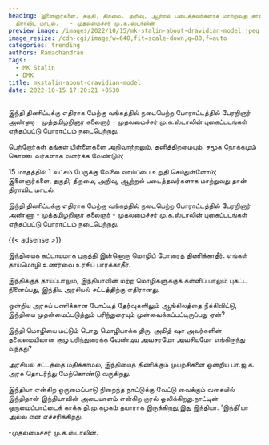 ```yaml
---
heading: இளைஞர்களை, தகுதி, திறமை, அறிவு, ஆற்றல் படைத்தவர்களாக மாற்றுவது தான்
  திராவிட மாடல்.   - முதலமைச்சர் மு.க.ஸ்டாலின்
preview_image: /images/2022/10/15/mk-stalin-about-dravidian-model.jpeg
image_resize: /cdn-cgi/image/w=640,fit=scale-down,q=80,f=auto
categories: trending
authors: Ramachandran
tags:
  - MK Stalin
  - DMK
title: mkstalin-about-dravidian-model
date: 2022-10-15 17:20:21 +0530
---
```

இந்தி திணிப்புக்கு எதிராக மேற்கு வங்கத்தில் நடைபெற்ற போராட்டத்தில் பேரறிஞர் அண்ணா - முத்தமிழறிஞர் கலைஞர் - முதலமைச்சர் மு.க.ஸ்டாலின் புகைப்படங்கள் ஏந்தப்பட்டு போராட்டம் நடைபெற்றது. 

பெற்றோர்கள் தங்கள் பிள்ளைகளை அறிவாற்றலும், தனித்திறமையும், சமூக நோக்கமும் கொண்டவர்களாக வளர்க்க வேண்டும்;

15 மாதத்தில் 1 லட்சம் பேருக்கு வேலை வாய்ப்பை உறுதி செய்துள்ளோம்; இளைஞர்களை, தகுதி, திறமை, அறிவு, ஆற்றல் படைத்தவர்களாக மாற்றுவது தான் திராவிட மாடல். 

இந்தி திணிப்புக்கு எதிராக மேற்கு வங்கத்தில் நடைபெற்ற போராட்டத்தில் பேரறிஞர் அண்ணா - முத்தமிழறிஞர் கலைஞர் - முதலமைச்சர் மு.க.ஸ்டாலின் புகைப்படங்கள் ஏந்தப்பட்டு போராட்டம் நடைபெற்றது. 

{{< adsense >}}

இந்தியைக் கட்டாயமாக புகுத்தி இன்னொரு மொழிப் போரைத் திணிக்காதீர். எங்கள் தாய்மொழி உணர்வை உரசிப் பார்க்காதீர்.

இந்திக்குத் தாய்ப்பாலும், இந்தியாவின் மற்ற மொழிகளுக்குக் கள்ளிப் பாலும் புகட்ட நினைப்பது, இந்திய அரசியல் சட்டத்திற்கு எதிரானது. 

ஒன்றிய அரசுப் பணிக்கான போட்டித் தேர்வுகளிலும் ஆங்கிலத்தை நீக்கிவிட்டு, இந்தியை முதன்மைப்படுத்தும் பரிந்துரையும் முன்வைக்கப்பட்டிருப்பது ஏன்?

இந்தி மொழியை மட்டும் பொது மொழியாக்க திரு. அமித் ஷா அவர்களின் தலைமையிலான குழு பரிந்துரைக்க வேண்டிய அவசரமோ அவசியமோ எங்கிருந்து வந்தது?

அரசியல் சட்டத்தை மதிக்காமல், இந்தியைத் திணிக்கும் முயற்சிகளை ஒன்றிய பா.ஜ.க. அரசு தொடர்ந்து மேற்கொண்டு வருகிறது.

இந்தியா என்கிற ஒருமைப்பாடு நிறைந்த நாட்டுக்கு வேட்டு வைக்கும் வகையில் இந்திதான் இந்தியாவின் அடையாளம் என்கிற குரல் ஒலிக்கிறது.நாட்டின் ஒருமைப்பாட்டைக் காக்க தி.மு.கழகம் தயாராக இருக்கிறது;இது இந்தியா. ‘இந்தி’யா அல்ல என எச்சரிக்கிறது.

\-முதலமைச்சர் மு.க.ஸ்டாலின்.